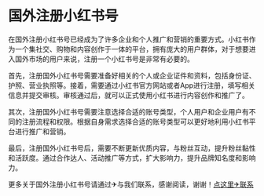 # 国外注册小红书号 

在国外注册小红书号已经成为了许多企业和个人推广和营销的重要方式。小红书作为一个集社交、购物和内容创作于一体的平台，拥有庞大的用户群体，对于想要进入国外市场的用户来说，注册一个小红书号是非常有必要的。

首先，注册国外小红书号需要准备好相关的个人或企业证件和资料，包括身份证、护照、营业执照等。接着，需要通过小红书官方网站或者App进行注册，填写相关信息并提交审核。审核通过后，就可以正式使用小红书进行内容创作和推广了。

其次，注册国外小红书号需要注意选择合适的账号类型，个人用户和企业用户有不同的注册流程和权限。根据自身需求选择合适的账号类型可以更好地利用小红书平台进行推广和营销。

最后，注册国外小红书号后，需要不断更新优质内容，与粉丝互动，提升粉丝黏性和活跃度。通过合作达人、活动推广等方式，扩大影响力，提升品牌知名度和影响力。

更多关于国外注册小红书号请通过✈与我们联系，感谢阅读，谢谢！[点这里✈联系](https://lm.k02.cc)
